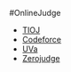 #OnlineJudge
* [TIOJ]('http://tioj.infor.org/')
* [Codeforce]('http://codeforces.com/')
* [UVa]('https://uva.onlinejudge.org/index.php')
* [Zerojudge]('http://zerojudge.tw/')
